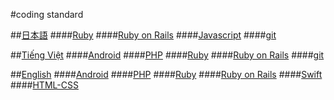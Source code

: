 #coding standard

##[日本語](./ja/README.md)
####[Ruby](./ja/README.md#ruby)
####[Ruby on Rails](./ja/README.md#ruby-on-rails)
####[Javascript](./ja/README.md#javascript)
####[git](./ja/README.md#git)

##[Tiếng Việt](./vn/README.md)
####[Android](./vn/README.md#android)
####[PHP](./vn/README.md#php)
####[Ruby](./vn/README.md#ruby)
####[Ruby on Rails](./vn/README.md#ruby-on-rails)
####[git](./vn/README.md#git)

##[English](./eng/README.md)
####[Android](./eng/README.md#android)
####[PHP](./eng/README.md#php)
####[Ruby](./eng/README.md#ruby)
####[Ruby on Rails](./eng/README.md#ruby-on-rails)
####[Swift](./eng/README.md#swift)
####[HTML-CSS](./eng/html_css/standard.md)
